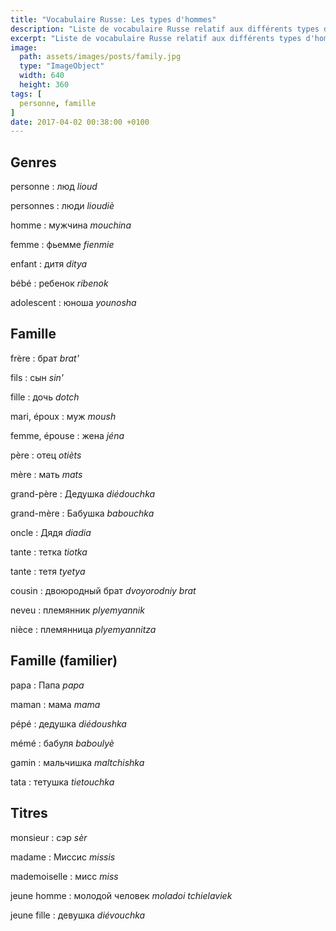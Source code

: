 ```yaml
---
title: "Vocabulaire Russe: Les types d'hommes"
description: "Liste de vocabulaire Russe relatif aux différents types d'homme et à la famille."
excerpt: "Liste de vocabulaire Russe relatif aux différents types d'homme et à la famille."
image:
  path: assets/images/posts/family.jpg
  type: "ImageObject"
  width: 640
  height: 360
tags: [
  personne, famille
]
date: 2017-04-02 00:38:00 +0100
---
```


## Genres

personne
: люд
*lioud*

personnes
: люди
*lioudiè*

homme
: мужчина
*mouchina*

femme
: фьемме
*fienmie*

enfant
: дитя
*ditya*

bébé
: ребенок
*ribenok*

adolescent
: юноша
*younosha*


## Famille

frère
: брат
*brat'*

fils
: сын
*sin'*

fille
: дочь
*dotch*

mari, époux
: муж
*moush*

femme, épouse
: жена
*jéna*

père
: отец
*otièts*

mère
: мать
*mats*

grand-père
: Дедушка
*diédouchka*

grand-mère
: Бабушка
*babouchka*

oncle
: Дядя
*diadia*

tante
: тетка
*tiotka*

tante
: тетя
*tyetya*

cousin
: двоюродный брат
*dvoyorodniy brat*

neveu
: племянник
*plyemyannik*

nièce
: племянница
*plyemyannitza*


## Famille (familier)

papa
: Папа
*papa*

maman
: мама
*mama*

pépé
: дедушка
*diédoushka*

mémé
: бабуля
*baboulyè*

gamin
: мальчишка
*maltchishka*

tata
: тетушка
*tietouchka*


## Titres

monsieur
: сэр
*sèr*

madame
: Миссис
*missis*

mademoiselle
: мисс
*miss*

jeune homme
: молодой человек
*moladoi tchielaviek*

jeune fille
: девушка
*diévouchka*
